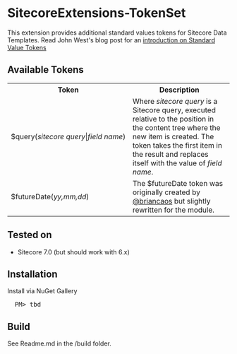 # SitecoreExtensions-TokenSet

This extension provides additional standard values tokens for Sitecore Data Templates. Read John West's blog post for an [introduction on Standard Value Tokens](http://www.sitecore.net/Community/Technical-Blogs/John-West-Sitecore-Blog/Posts/2012/05/Expand-Standard-Values-Tokens-in-Existing-Items-with-the-Sitecore-ASPNET-CMS.aspx) 

## Available Tokens
<table>
<tr>
  <th>Token</th>
  <th>Description</th>
</tr>
<tr>
  <td>$query(<i>sitecore&nbsp;query</i>|<i>field&nbsp;name</i>)</td>
  <td>Where <i>sitecore query</i> is a Sitecore query, executed relative to the position in the content tree where the new item is created. The token takes the first item in the result and replaces itself with the value of <i>field name</i>.</td>
</th>
<tr>
  <td>$futureDate(<i>yy,mm,dd</i>)</td>
  <td>The $futureDate token was originally created by <a href="https://twitter.com/briancaos">@briancaos</a> but slightly rewritten for the module.</td>
</tr>
</tr>
</table>

## Tested on
* Sitecore 7.0 (but should work with 6.x)

## Installation 
Install via NuGet Gallery
<pre>
  PM> tbd
</pre>

## Build
See Readme.md in the /build folder.

